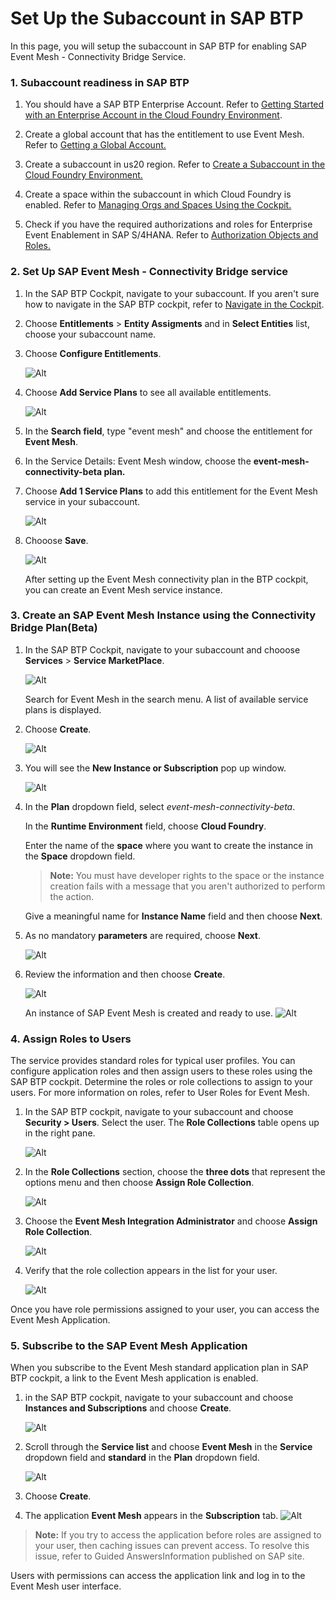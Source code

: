 # Set Up the Subaccount in SAP BTP
In this page, you will setup the subaccount in SAP BTP for enabling SAP Event Mesh - Connectivity Bridge Service.

### 1. Subaccount readiness in SAP BTP

1. You should have a SAP BTP Enterprise Account. Refer to [Getting Started with an Enterprise Account in the Cloud Foundry Environment](https://help.sap.com/docs/BTP/65de2977205c403bbc107264b8eccf4b/56440ab2380041e092c29baf2893ef97.html).

2. Create a global account that has the entitlement to use Event Mesh. Refer to [Getting a Global Account.](https://help.sap.com/docs/BTP/65de2977205c403bbc107264b8eccf4b/d61c2819034b48e68145c45c36acba6e.html#loiod61c2819034b48e68145c45c36acba6e)

3. Create a subaccount in us20 region. Refer to [Create a Subaccount in the Cloud Foundry Environment.](https://help.sap.com/docs/BTP/65de2977205c403bbc107264b8eccf4b/05280a123d3044ae97457a25b3013918.html)

4. Create a space within the subaccount in which Cloud Foundry is enabled. Refer to [Managing Orgs and Spaces Using the Cockpit.](https://help.sap.com/docs/BTP/65de2977205c403bbc107264b8eccf4b/c4c25cc63ac845779f76202360f98694.html)

5. Check if you have the required authorizations and roles for Enterprise Event Enablement in SAP S/4HANA. Refer to [Authorization Objects and Roles.](https://help.sap.com/docs/SAP_S4HANA_ON-PREMISE/810dfd34f2cc4f39aa8d946b5204fd9c/d847fc396adb4e27b0c6577a43b0eece.html?version=2020.000)


### 2. Set Up SAP Event Mesh - Connectivity Bridge service

1.  In the SAP BTP Cockpit, navigate to your subaccount. If you aren't sure how to navigate in the SAP BTP cockpit, refer to [Navigate in the Cockpit](https://help.sap.com/docs/BTP/65de2977205c403bbc107264b8eccf4b/0874895f1f78459f9517da55a11ffebd.html).

2. Choose **Entitlements** > **Entity Assigments**  and in **Select Entities** list, choose your subaccount name.

3. Choose **Configure Entitlements**.

    ![Alt](./images/01-configure.png)

4. Choose **Add Service Plans** to see all available entitlements.

    ![Alt](./images/02-addservice.png)

5. In the **Search field**, type "event mesh" and choose the entitlement for **Event Mesh**.

6. In the Service Details: Event Mesh window, choose the **event-mesh-connectivity-beta plan.**

7. Choose **Add 1 Service Plans** to add this entitlement for the Event Mesh service in your subaccount.

    ![Alt](./images/03-eventmeshconn.png)

8. Chooose **Save**.
    
    ![Alt](./images/04-saveservice.png)

    After setting up the Event Mesh connectivity plan in the BTP cockpit, you can create an Event Mesh service instance.

### 3. Create an SAP Event Mesh Instance using the Connectivity Bridge Plan(Beta)

1. In the SAP BTP Cockpit, navigate to your subaccount and chooose **Services** > **Service MarketPlace**.

    ![Alt](./images/05-servicemarketplace.png)

    Search for Event Mesh in the search menu. A list of available service plans is displayed.

2. Choose **Create**.

    ![Alt](./images/06-searcheventmesh.png)

3. You will see the **New Instance or Subscription** pop up window.

    ![Alt](./images/07-newinst01.png)

4. In the **Plan** dropdown field, select *event-mesh-connectivity-beta*.

   In the **Runtime Environment** field, choose **Cloud Foundry**.

   Enter the name of the **space** where you want to create the instance in the **Space** dropdown field.

    > **Note:** You must have developer rights to the space or the instance creation fails with a message that you aren't authorized to perform the action.

    Give a meaningful name for **Instance Name** field and then choose **Next**.


5. As no mandatory **parameters** are required, choose **Next**.

   ![Alt](./images/08-newinst02.png)

6. Review the information and then choose **Create**.

   ![Alt](./images/09-newinst03.png)


    An instance of SAP Event Mesh is created and ready to use.
    ![Alt](./images/10-instanceready.png)

### 4. Assign Roles to Users

The service provides standard roles for typical user profiles. You can configure application roles and then assign users to these roles using the SAP BTP cockpit.
Determine the roles or role collections to assign to your users.
For more information on roles, refer to User Roles for Event Mesh.

1. In the SAP BTP cockpit, navigate to your subaccount and choose **Security > Users**. Select the user. The **Role Collections** table opens up in the right pane.

    ![Alt](./images/11-securityuser.png)

2. In the **Role Collections** section, choose the **three dots** that represent the options menu and then choose **Assign Role Collection**.

    ![Alt](./images/12-chooserolecollection.png)

3. Choose the **Event Mesh Integration Administrator** and choose **Assign Role Collection**.

    ![Alt](./images/13-addrolecollection.png)

4. Verify that the role collection appears in the list for your user.

    ![Alt](./images/14-verifyrolecollection.png)

Once you have role permissions assigned to your user, you can access the Event Mesh Application.

### 5. Subscribe to the SAP Event Mesh Application

When you subscribe to the Event Mesh standard application plan in SAP BTP cockpit, a link to the Event Mesh application is enabled.

1. in the SAP BTP cockpit, navigate to your subaccount and choose **Instances and Subscriptions** and choose **Create**.

    ![Alt](./images/15-createsubscription.png)

2. Scroll through the **Service list** and choose **Event Mesh** in the **Service** dropdown field and **standard** in the **Plan** dropdown field.

    ![Alt](./images/16-newsubscription.png)

3. Choose **Create**.

4. The application **Event Mesh** appears in the **Subscription** tab.
![Alt](./images/17-createdsubscription.png)


> **Note:** If you try to access the application before roles are assigned to your user, then caching issues can prevent access. To resolve this issue, refer to Guided AnswersInformation published on SAP site.

Users with permissions can access the application link and log in to the Event Mesh user interface.


